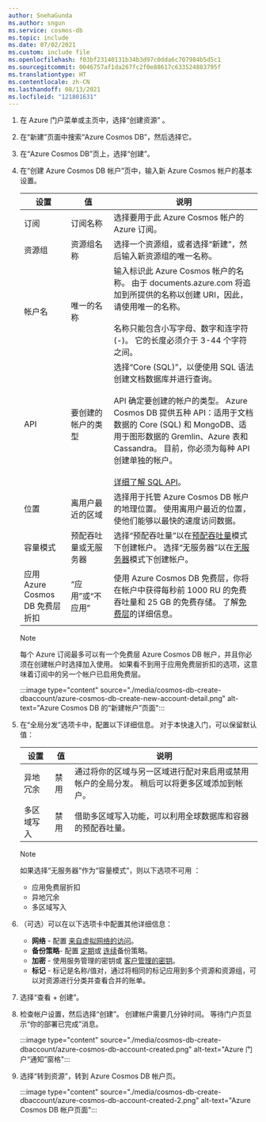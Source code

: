 ```yaml
---
author: SnehaGunda
ms.author: sngun
ms.service: cosmos-db
ms.topic: include
ms.date: 07/02/2021
ms.custom: include file
ms.openlocfilehash: f03bf23140131b34b3d97c0dda6c707984b5d5c1
ms.sourcegitcommit: 0046757af1da267fc2f0e88617c633524883795f
ms.translationtype: HT
ms.contentlocale: zh-CN
ms.lasthandoff: 08/13/2021
ms.locfileid: "121801631"
---
```

1. 在 Azure 门户菜单或主页中，选择“创建资源” 。

1. 在“新建”页面中搜索“Azure Cosmos DB”，然后选择它。 

1. 在“Azure Cosmos DB”页上，选择“创建”。

1. 在“创建 Azure Cosmos DB 帐户”页中，输入新 Azure Cosmos 帐户的基本设置。

   |设置|值|说明 |
   |---|---|---|
   |订阅|订阅名称|选择要用于此 Azure Cosmos 帐户的 Azure 订阅。 |
   |资源组|资源组名称|选择一个资源组，或者选择“新建”，然后输入新资源组的唯一名称。 |
   |帐户名|唯一的名称|输入标识此 Azure Cosmos 帐户的名称。 由于 documents.azure.com 将追加到所提供的名称以创建 URI，因此，请使用唯一的名称。<br><br>名称只能包含小写字母、数字和连字符 (-)。 它的长度必须介于 3-44 个字符之间。|
   |API|要创建的帐户的类型|选择“Core (SQL)”，以便使用 SQL 语法创建文档数据库并进行查询。 <br><br>API 确定要创建的帐户的类型。 Azure Cosmos DB 提供五种 API：适用于文档数据的 Core (SQL) 和 MongoDB、适用于图形数据的 Gremlin、Azure 表和 Cassandra。 目前，你必须为每种 API 创建单独的帐户。 <br><br>[详细了解 SQL API](../introduction.md)。|
   |位置|离用户最近的区域|选择用于托管 Azure Cosmos DB 帐户的地理位置。 使用离用户最近的位置，使他们能够以最快的速度访问数据。|
   |容量模式|预配吞吐量或无服务器|选择“预配吞吐量”以在[预配吞吐量](../set-throughput.md)模式下创建帐户。 选择“无服务器”以在[无服务器](../serverless.md)模式下创建帐户。|
   |应用 Azure Cosmos DB 免费层折扣|“应用”或“不应用” |使用 Azure Cosmos DB 免费层，你将在帐户中获得每秒前 1000 RU 的免费吞吐量和 25 GB 的免费存储。 了解[免费层](https://azure.microsoft.com/pricing/details/cosmos-db/)的详细信息。|

   > [!NOTE]
   > 每个 Azure 订阅最多可以有一个免费层 Azure Cosmos DB 帐户，并且你必须在创建帐户时选择加入使用。 如果看不到用于应用免费层折扣的选项，这意味着订阅中的另一个帐户已启用免费层。

   :::image type="content" source="./media/cosmos-db-create-dbaccount/azure-cosmos-db-create-new-account-detail.png" alt-text="Azure Cosmos DB 的“新建帐户”页面":::

1. 在“全局分发”选项卡中，配置以下详细信息。 对于本快速入门，可以保留默认值：

   |设置|值|说明 |
   |---|---|---|
   |异地冗余|禁用|通过将你的区域与另一区域进行配对来启用或禁用帐户的全局分发。 稍后可以将更多区域添加到帐户。|
   |多区域写入|禁用|借助多区域写入功能，可以利用全球数据库和容器的预配吞吐量。|

   > [!NOTE]
   > 如果选择“无服务器”作为“容量模式”，则以下选项不可用 ：
   > - 应用免费层折扣
   > - 异地冗余
   > - 多区域写入

1. （可选）可以在以下选项卡中配置其他详细信息：

   * **网络** - 配置 [来自虚拟网络的访问](../how-to-configure-vnet-service-endpoint.md)。
   * **备份策略**- 配置 [定期](../configure-periodic-backup-restore.md)或 [连续](../provision-account-continuous-backup.md)备份策略。
   * **加密** - 使用服务管理的密钥或 [客户管理的密钥](../how-to-setup-cmk.md#create-a-new-azure-cosmos-account)。
   * **标记** - 标记是名称/值对，通过将相同的标记应用到多个资源和资源组，可以对资源进行分类并查看合并的账单。

1. 选择“查看 + 创建”。

1. 检查帐户设置，然后选择“创建”。 创建帐户需要几分钟时间。 等待门户页显示“你的部署已完成”消息。

   :::image type="content" source="./media/cosmos-db-create-dbaccount/azure-cosmos-db-account-created.png" alt-text="Azure 门户“通知”窗格":::

1. 选择“转到资源”，转到 Azure Cosmos DB 帐户页。 

   :::image type="content" source="./media/cosmos-db-create-dbaccount/azure-cosmos-db-account-created-2.png" alt-text="Azure Cosmos DB 帐户页面":::